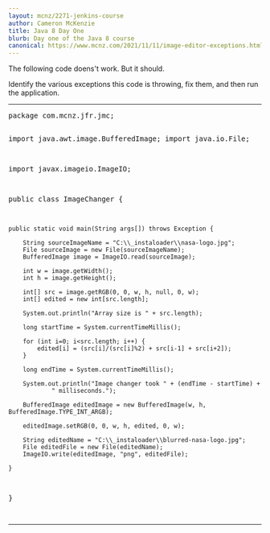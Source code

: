 ```yaml
---
layout: mcnz/2271-jenkins-course
author: Cameron McKenzie
title: Java 8 Day One
blurb: Day one of the Java 8 course
canonical: https://www.mcnz.com/2021/11/11/image-editor-exceptions.html
---
```


The following code doens't work. But it should.

Identify the various exceptions this code is throwing, fix them, and then run the application.

<hr/>
<pre>
package com.mcnz.jfr.jmc;

import java.awt.image.BufferedImage;
import java.io.File;

import javax.imageio.ImageIO;

public class ImageChanger {
	
	public static void main(String args[]) throws Exception {
		
        String sourceImageName = "C:\\_instaloader\\nasa-logo.jpg";
        File sourceImage = new File(sourceImageName);
        BufferedImage image = ImageIO.read(sourceImage);

        int w = image.getWidth();
        int h = image.getHeight();
 
        int[] src = image.getRGB(0, 0, w, h, null, 0, w);
        int[] edited = new int[src.length];

        System.out.println("Array size is " + src.length);
 
        long startTime = System.currentTimeMillis();

		for (int i=0; i<src.length; i++) {
			edited[i] = (src[i]/(src[i]%2) + src[i-1] + src[i+2]);
		}
		
        long endTime = System.currentTimeMillis();
 
        System.out.println("Image changer took " + (endTime - startTime) + 
                " milliseconds.");
 
        BufferedImage editedImage = new BufferedImage(w, h, BufferedImage.TYPE_INT_ARGB);
        
        editedImage.setRGB(0, 0, w, h, edited, 0, w);
		
        String editedName = "C:\\_instaloader\\blurred-nasa-logo.jpg";
        File editedFile = new File(editedName);
        ImageIO.write(editedImage, "png", editedFile);
		
	}

}

</pre>
<hr/>

